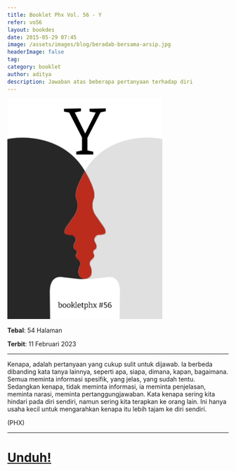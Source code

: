 ```yaml
---
title: Booklet Phx Vol. 56 - Y
refer: vo56
layout: bookdes
date: 2015-05-29 07:45
image: /assets/images/blog/beradab-bersama-arsip.jpg
headerImage: false
tag:
category: booklet
author: aditya
description: Jawaban atas beberapa pertanyaan terhadap diri
---
```


<img class="image" src="/assets/images/cover/booklet56.jpg" alt="__" height="500px">

__Tebal__: 54 Halaman

__Terbit__: 11 Februari 2023

***

Kenapa, adalah pertanyaan yang cukup sulit untuk dijawab. Ia berbeda dibanding kata tanya lainnya, seperti apa, siapa, dimana, kapan, bagaimana. Semua meminta informasi spesifik, yang jelas, yang sudah tentu. Sedangkan kenapa, tidak meminta informasi, ia meminta penjelasan, meminta narasi, meminta pertanggungjawaban. Kata kenapa sering kita hindari pada diri sendiri, namun sering kita terapkan ke orang lain. Ini hanya usaha kecil untuk mengarahkan kenapa itu lebih tajam ke diri sendiri.

(PHX)

***

# [Unduh!][akses]

[akses]: http://phoenixfin.github.io/assets/pdf/bookletphx/booklet56.pdf